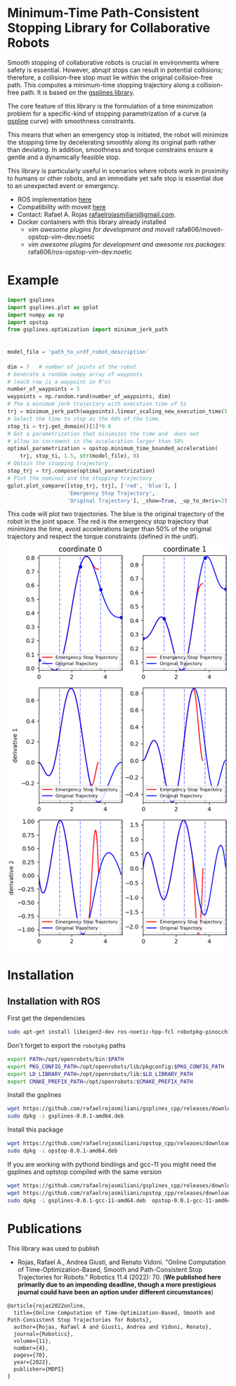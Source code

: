 # Minimum-Time Path-Consistent Stopping Library for Collaborative Robots

Smooth stopping of collaborative robots is crucial in environments where safety is essential.
However, abrupt stops can result in potential collisions; therefore, a collision-free stop must lie within the original collision-free path.
This computes a minimum-time stopping trajectory along a collision-free path. It is based on the [gsplines library](https://github.com/rafaelrojasmiliani/gsplines_cpp).

The core feature of this library is the formulation of a time minimization problem for a specific-kind of stopping parametrization of a curve (a [gspline](https://github.com/rafaelrojasmiliani/gsplines_cpp) curve) with smoothness constraints.

This means that when an emergency stop is initiated, the robot will minimize the stopping time by decelerating smoothly along its original path rather than deviating.
In addition, smoothness and torque constrains ensure a gentle and a dynamically feasible stop.

This library is particularly useful in scenarios where robots work in proximity to humans or other robots, and an immediate yet safe stop is essential due to an unexpected event or emergency.

- ROS implementation [here](https://github.com/rafaelrojasmiliani/opstop_ros)
- Compatibility with moveit [here](https://github.com/rafaelrojasmiliani/gsplines_moveit)
- Contact: Rafael A. Rojas rafaelrojasmiliani@gmail.com.
- Docker containers with this library already installed
    - *vim awesome plugins for development and moveit* rafa606/moveit-opstop-vim-dev:noetic
    - *vim awesome plugins for development and awesome ros packages*: rafa606/ros-opstop-vim-dev:noetic

# Example

```python
import gsplines
import gsplines.plot as gplot
import numpy as np
import opstop
from gsplines.optimization import minimum_jerk_path


model_file = 'path_to_urdf_robot_description'

dim = 7   # number of joints of the robot
# Generate a random numpy array of wayponts
# (each row is a waypoint in R^n)
number_of_waypoints = 5
waypoints = np.random.rand(number_of_waypoints, dim)
# The a minimum jerk trajectory with execution time of 5s
trj = minimum_jerk_path(waypoints).linear_scaling_new_execution_time(5.0)
# Select the time to stop as the 60% of the time.
stop_ti = trj.get_domain()[1]*0.6
# Get a parametrization that minimizes the time and  does not
# allow an increment in the acceleration larger than 50%
optimal_parametrization = opstop.minimum_time_bounded_acceleration(
    trj, stop_ti, 1.5, str(model_file), 8)
# Obtain the stopping trajectory
stop_trj = trj.compose(optimal_parametrization)
# Plot the nominal and the stopping trajectory
gplot.plot_compare([stop_trj, trj], ['red', 'blue'], [
                   'Emergency Stop Trajectory',
                   'Original Trajectory'], _show=True, _up_to_deriv=2)
```
This code will plot two trajectories. The blue is the original trajectory of the robot in the joint space. The red is the emergency stop trajectory that minimizes the time, avoid accelerations larger than 50% of the original trajectory and respect the torque constraints (defined in the urdf).
![alt text](img/plot.png)

# Installation

## Installation with ROS
First get the dependencies
```bash
sudo apt-get install libeigen3-dev ros-noetic-hpp-fcl robotpkg-pinocchio coinor-libipopt-dev ros-noetic-ifopt
```
Don't forget to export the `robotpkg` paths
```bash
export PATH=/opt/openrobots/bin:$PATH
export PKG_CONFIG_PATH=/opt/openrobots/lib/pkgconfig:$PKG_CONFIG_PATH
export LD_LIBRARY_PATH=/opt/openrobots/lib:$LD_LIBRARY_PATH
export CMAKE_PREFIX_PATH=/opt/openrobots:$CMAKE_PREFIX_PATH
```

Install the gsplines

```bash
wget https://github.com/rafaelrojasmiliani/gsplines_cpp/releases/download/master/gsplines-0.0.1-amd64.deb
sudo dpkg -i gsplines-0.0.1-amd64.deb
```

Install this package

```bash
wget https://github.com/rafaelrojasmiliani/opstop_cpp/releases/download/master/opstop-0.0.1-gcc-11-amd64.deb
sudo dpkg -i opstop-0.0.1-amd64.deb
```

If you are working with pythond bindings and gcc-11 you might need the gsplines and optstop compiled with the same version

```bash
wget https://github.com/rafaelrojasmiliani/gsplines_cpp/releases/download/master/gsplines-0.0.1-gcc-11-amd64.deb
wget https://github.com/rafaelrojasmiliani/opstop_cpp/releases/download/master/opstop-0.0.1-gcc-11-amd64.deb
sudo dpkg -i gsplines-0.0.1-gcc-11-amd64.deb  opstop-0.0.1-gcc-11-amd64.deb
```

# Publications

This library was used to publish

- Rojas, Rafael A., Andrea Giusti, and Renato Vidoni. "Online Computation of Time-Optimization-Based, Smooth and Path-Consistent Stop Trajectories for Robots." Robotics 11.4 (2022): 70. (**We published here primarily due to an impending deadline, though a more prestigious journal could have been an option under different circumstances**)
```
@article{rojas2022online,
  title={Online Computation of Time-Optimization-Based, Smooth and Path-Consistent Stop Trajectories for Robots},
  author={Rojas, Rafael A and Giusti, Andrea and Vidoni, Renato},
  journal={Robotics},
  volume={11},
  number={4},
  pages={70},
  year={2022},
  publisher={MDPI}
}
```
